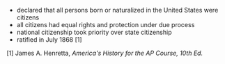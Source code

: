 - declared that all persons born or naturalized in the United States were citizens
- all citizens had equal rights and protection under due process
- national citizenship took priority over state citizenship
- ratified in July 1868 [1]

[1] James A. Henretta, *America's History for the AP Course, 10th Ed.*